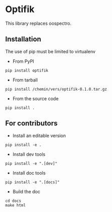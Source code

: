 # Optifik


This library replaces oospectro.


## Installation

The use of pip must be limited to virtualenv


* From PyPI
```
pip install optifik
```

* From tarball
```
pip install /chemin/vers/optifik-0.1.0.tar.gz
```

* From the source code
```
pip install .
```


## For contributors

* Install an editable version
```
pip install -e .
```

* Install dev tools
```
pip install -e ".[dev]"
```

* Install doc tools
```
pip install -e ".[docs]"
```

* Build the doc
```
cd docs
make html
```

